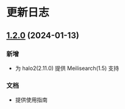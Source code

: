 # 更新日志

## [1.2.0](https://github.com/Rainsheep/halo-plugin-meilisearch/releases/tag/v1.2.0) (2024-01-13)

### 新增

- 为 halo2(2.11.0) 提供 Meilisearch(1.5) 支持

### 文档

- 提供使用指南
